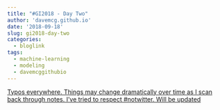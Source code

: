 ```yaml
---
title: "#GI2018 - Day Two"
author: 'davemcg.github.io'
date: '2018-09-18'
slug: gi2018-day-two
categories:
  - bloglink
tags:
  - machine-learning
  - modeling
  - davemcggithubio
---
```


[Typos everywhere. Things may change dramatically over time as I scan back through notes. I’ve tried to respect #notwitter. Will be updated<i class="fas fa-external-link-alt"></i>](http://davemcg.github.io/./post/gi2018-day-two/)

